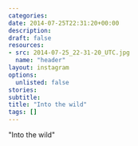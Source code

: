 ```yaml
---
categories:
date: 2014-07-25T22:31:20+00:00
description:
draft: false
resources:
- src: 2014-07-25_22-31-20_UTC.jpg
  name: "header"
layout: instagram
options:
  unlisted: false
stories:
subtitle:
title: "Into the wild"
tags: []
---
```


"Into the wild"
